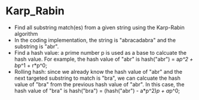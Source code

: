 Karp_Rabin
==========
- Find all substring match(es) from a given string using the Karp-Rabin algorithm
- In the coding implementation, the string is "abracadabra" and the substring is "abr".
- Find a hash value: a prime number p is used as a base to calcuate the hash value. For example,
  the hash value of "abr" is hash("abr") = a*p^2 + b*p^1 + r*p^0;
- Rolling hash: since we already know the hash value of "abr" and the next targeted substring to match is "bra",
  we can calcuate the hash value of "bra" from the previous hash value of "abr". 
  In this case, the hash value of "bra" is hash("bra") = (hash("abr") - a*p^2)*p + a*p^0;

